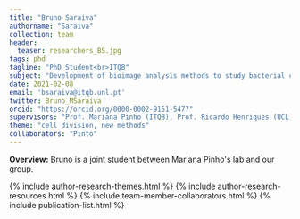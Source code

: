 ```yaml
---
title: "Bruno Saraiva"
authorname: "Saraiva"
collection: team
header:
  teaser: researchers_BS.jpg
tags: phd
tagline: "PhD Student<br>ITQB"
subject: "Development of bioimage analysis methods to study bacterial cell division"
date: 2021-02-08
email: 'bsaraiva@itqb.unl.pt'
twitter: Bruno_MSaraiva
orcid: "https://orcid.org/0000-0002-9151-5477"
supervisors: "Prof. Mariana Pinho (ITQB), Prof. Ricardo Henriques (UCL)"
theme: "cell division, new methods"
collaborators: "Pinto"
---
```

<p align= "justify">
<p> <b>Overview:</b>
Bruno is a joint student between Mariana Pinho's lab and our group.

{% include author-research-themes.html %}
{% include author-research-resources.html %}
{% include team-member-collaborators.html %}
{% include publication-list.html %}
